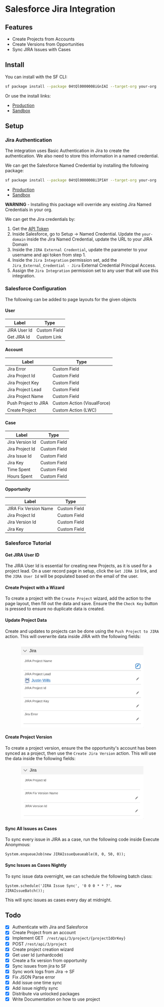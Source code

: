 # Salesforce Jira Integration

## Features

- Create Projects from Accounts
- Create Versions from Opportunities
- Sync JIRA Issues with Cases

## Install

You can install with the SF CLI:

```bash
sf package install --package 04tQl0000008iGnIAI --target-org your-org
```

Or use the install links:

- [Production](https://login.salesforce.com/packaging/installPackage.apexp?p0=04tQl0000008iGnIAI)
- [Sandbox](https://test.salesforce.com/packaging/installPackage.apexp?p0=04tQl0000008iGnIAI)

## Setup

### Jira Authentication

The integration uses Basic Authentication in Jira to create the authentication. We also need to store this information in a named credential.

We can get the Salesforce Named Credential by installing the following package:

```bash
sf package install --package 04tQl0000008iIPIAY --target-org your-org
```

- [Production](https://login.salesforce.com/packaging/installPackage.apexp?p0=04tQl0000008iIPIAY)
- [Sandbox](https://test.salesforce.com/packaging/installPackage.apexp?p0=04tQl0000008iIPIAY)

**WARNING** - Installing this package will override any existing Jira Named Credentials in your org.

We can get the Jira credentials by:

1. Get the [API Token](https://id.atlassian.com/manage/api-tokens)
2. Inside Salesforce, go to Setup -> Named Credential. Update the `your-domain` inside the Jira Named Credential, update the URL to your JIRA Domain
3. Inside the `JIRA External Credential`, update the parameter to your username and api token from step 1.
4. Inside the `Jira Integration` permission set, add the `Jira_External_Credential - Jira` External Credential Principal Access.
5. Assign the `Jira Integration` permission set to any user that will use this integration.

### Salesforce Configuration

The following can be added to page layouts for the given objects

#### User

| Label        | Type         |
| ------------ | ------------ |
| JIRA User Id | Custom Field |
| Get JIRA Id  | Custom Link  |

#### Account

| Label                | Type                        |
| -------------------- | --------------------------- |
| Jira Error           | Custom Field                |
| Jira Project Id      | Custom Field                |
| Jira Project Key     | Custom Field                |
| Jira Project Lead    | Custom Field                |
| Jira Project Name    | Custom Field                |
| Push Project to JIRA | Custom Action (VisualForce) |
| Create Project       | Custom Action (LWC)         |

#### Case

| Label           | Type         |
| --------------- | ------------ |
| Jira Version Id | Custom Field |
| Jira Project Id | Custom Field |
| Jira Issue Id   | Custom Field |
| Jira Key        | Custom Field |
| Time Spent      | Custom Field |
| Hours Spent     | Custom Field |

#### Opportunity

| Label                 | Type         |
| --------------------- | ------------ |
| JIRA Fix Version Name | Custom Field |
| Jira Project Id       | Custom Field |
| Jira Version Id       | Custom Field |
| Jira Key              | Custom Field |

### Salesforce Tutorial

#### Get JIRA User ID

The JIRA User Id is essential for creating new Projects, as it is used for a project lead. On a user record page in setup, click the `Get JIRA Id` link, and the `JIRA User Id` will be populated based on the email of the user.

#### Create Project with a Wizard

To create a project with the `Create Project` wizard, add the action to the page layout, then fill out the data and save. Ensure the the `Check Key` button is pressed to ensure no duplicate data is created.

#### Update Project Data

Create and updates to projects can be done using the `Push Project to JIRA` action. This will overwrite data inside JIRA with the following fields:

<p align="center"><img src ="/docs/assets/account-fields.png" width="400"/></p>

#### Create Project Version

To create a project version, ensure the the opportunity's account has been synced as a project, then use the `Create Jira Version` action. This will use the data inside the following fields:

<p align="center"><img src ="/docs/assets/opportunity-fields.png" width="400"/></p>

#### Sync All Issues as Cases

To sync every issue in JIRA as a case, run the following code inside Execute Anonymous:

```apex
System.enqueueJob(new JIRAIssueQueueable(0, 0, 50, 0));
```

#### Sync Issues as Cases Nightly

To sync issue data overnight, we can schedule the following batch class:

```apex
System.schedule('JIRA Issue Sync', '0 0 0 * * ?', new JIRAIssueBatch());
```

This will sync issues as cases every day at midnight.

## Todo

- [x] Authenticate with Jira and Salesforce
- [x] Create Project from an account
- [x] Implement GET `
/rest/api/3/project/{projectIdOrKey}`
- [x] POST `/rest/api/3/project`
- [x] Create project creation wizard
- [x] Get user Id (unhardcode)
- [x] Create a fix version from opportunity
- [x] Sync issues from jira to SF
- [x] Sync work logs from Jira -> SF
- [x] Fix JSON Parse error
- [x] Add issue one time sync
- [x] Add issue nightly sync
- [x] Distribute via unlocked packages
- [x] Write Documentation on how to use project
